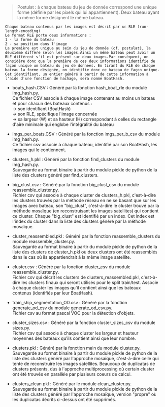 > Postulat : à chaque bateau du jeu de donnée correspond une unique forme (définie par les pixels qui lui appartiennent). Deux bateau ayant la même forme désignent le même bateau.

    Chaque bateau contenus par les images est décrit par un RLE (run-length-encoding)
    Le format RLE porte deux informations :
    1 - la forme du bateau 
    2 - sa position dans l'image
    La première est unique au sein du jeu de donnée (cf. postulat), la deuxième diffère selon les images.Ainsi un même bateau peut avoir un RLE différent s'il est présent sur deux images.Par conséquent, on considère donc que la première de ces deux informations identifie de façon unique un bateau du jeu de données. En tirant du RLE de chaque bateau la forme désignée, on identifie donc ce bateau de façon unique. Cet identifiant, un entier généré à partir de cette information à l'aide d'une fonction de hachage, sera nommé BoatHash.


* boats_hash.CSV :
Généré par la fonction hash_boat_rle du module img_hash.py. \
Ce fichier CSV associe à chaque image contenant au moins un bateau et pour chacun des bateaux contenus :\
→ son identifiant (BoatHash) \
→ son RLE, spécifique l'image concernée \
→ sa largeur (W) et sa hauteur (H) correspondant à celles du rectangle d'aire minimale qui englobe l'intégralité du bateau 

* imgs_per_boats.CSV :
Généré par la fonction imgs_per_b_csv du module img_hash.py. \
Ce fichier csv associe à chaque bateau, identifié par son BoatHash, les images qui le contiennent. 

* clusters_h.pkl : 
Généré par la fonction find_clusters du module img_hash.py. \
Sauvegarde au format binaire à partir du module pickle de python de la liste des clusters généré par find_clusters.

* big_clust.csv : 
Généré par la fonction big_clust_csv du module reassemble_cluster.py. \
Fichier csv qui associe à chaque cluster de clusters_h.pkl, c'est-à-dire les clusters trouvés par la méthode réseau en ne se basant que sur les images avec bateau, son "big_clust", c'est-à-dire le cluster trouvé par la méthode mosaïque (en reconstruisant les images satellites) qui contient ce cluster.
Chaque "big_clust" est identifié par un index. Cet index est l'index du cluster dans la liste des clusters généré par la méthode mosaïque.

* cluster_reassembled.pkl :
Généré par la fonction reassemble_clusters du module reassemble_cluster.py. \
Sauvegarde au format binaire à partir du module pickle de python de la liste des clusters de cluster_h.pkl où deux clusters ont été reassemblés dans le cas où ils appartiendrait à la même image satellite.

* cluster.csv :
Généré par la fonction cluster_csv du module reassemble_cluster.py. \
Fichier csv qui décrit les clusters de clusters_reassembled.pkl, c'est-à-dire les clusters finaux qui seront utilisés pour le split train/test. Associe à chaque cluster les images qu'il contient ainsi que les bateaux contenus (identifiés par leur BoatHash).

* train_ship_segmentation_OD.csv : 
Généré par la fonction generate_od_csv du module generate_od_csv.py. \
Fichier csv au format pascal VOC pour la détection d'objets.

* cluster_sizes.csv : 
Généré par la fonction cluster_sizes_csv du module sizes.py. \
Fichier csv qui associe à chaque cluster les largeur et hauteur moyennes des bateaux qu'ils contient ainsi que leur nombre. 

* clusters.pkl :
Généré par la fonction main du module cluster.py. \
Sauvegarde au format binaire à partir du module pickle de python de la liste des clusters généré par l'approche mosaïque, c'est-à-dire celle qui tente de reconstruire les images satellites.
Beaucoup de duplicatas de clusters présents, dus à l'approche multiprocessing où certain cluster ont été trouvés en parallèle par plusieurs coeurs de calcul.

* clusters_clean.pkl :
Généré par le module clean_cluster.py. \
Sauvegarde au format binaire à partir du module pickle de python de la liste des clusters généré par l'approche mosaïque, version "propre" où les duplicatas décrits ci-dessus ont été supprimés.









